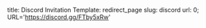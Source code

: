 title: Discord Invitation
Template: redirect_page
slug: discord
url: 0; URL='https://discord.gg/FTby5xRw'
